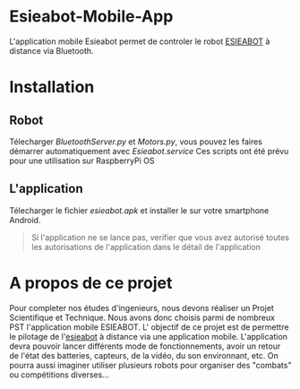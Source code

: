 # Esieabot-Mobile-App
L'application mobile Esieabot permet de controler le robot [ESIEABOT](https://esieabot.esiea.fr/) à distance via Bluetooth.


# Installation
## Robot
Télecharger *BluetoothServer.py* et *Motors.py*, vous pouvez les faires démarrer automatiquement avec *Esieabot.service*
Ces scripts ont été prévu pour une utilisation sur RaspberryPi OS   

## L'application
Télecharger le fichier *esieabot.apk* et installer le sur votre smartphone Android.
>Si l'application ne se lance pas, verifier que vous avez autorisé toutes les autorisations de l'application dans le détail de l'application


# A propos de ce projet
Pour completer nos études d'ingenieurs, nous devons réaliser un Projet Scientifique et Technique. Nous avons donc choisis parmi de nombreux PST l'application mobile ESIEABOT.
L' objectif de ce projet est de permettre le pilotage de l'[esieabot](https://esieabot.esiea.fr/) à distance via une application mobile. L'application devra pouvoir lancer différents mode de fonctionnements, avoir un retour de l'état des batteries, capteurs, de la vidéo, du son environnant, etc. On pourra aussi imaginer utiliser plusieurs robots pour organiser des "combats" ou compétitions diverses... 
